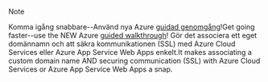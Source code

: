 
> [!NOTE]
> <span data-ttu-id="f9165-101">Komma igång snabbare--Använd nya Azure [guidad genomgång](http://support.microsoft.com/kb/2990804)!</span><span class="sxs-lookup"><span data-stu-id="f9165-101">Get going faster--use the NEW Azure [guided walkthrough](http://support.microsoft.com/kb/2990804)!</span></span>  <span data-ttu-id="f9165-102">Gör det associera ett eget domännamn och att säkra kommunikationen (SSL) med Azure Cloud Services eller Azure App Service Web Apps enkelt.</span><span class="sxs-lookup"><span data-stu-id="f9165-102">It makes associating a custom domain name AND securing communication (SSL) with Azure Cloud Services or Azure App Service Web Apps a snap.</span></span>
> 
> 

